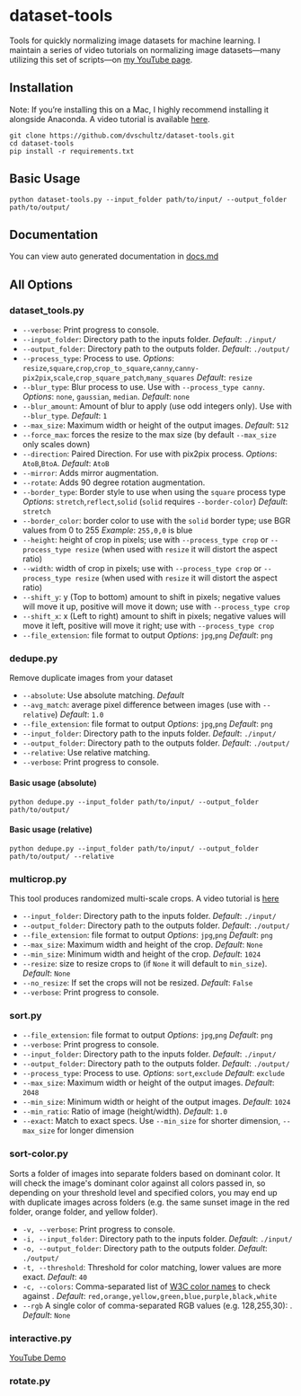# dataset-tools
Tools for quickly normalizing image datasets for machine learning. I maintain a series of video tutorials on normalizing image datasets—many utilizing this set of scripts—on [my YouTube page](https://www.youtube.com/playlist?list=PLWuCzxqIpJs9v81cWpRC7nm94eTMtohHq).

## Installation
Note: If you’re installing this on a Mac, I highly recommend installing it alongside Anaconda. A video tutorial is available [here](https://www.youtube.com/watch?v=2zgki1oeRkg).
```
git clone https://github.com/dvschultz/dataset-tools.git
cd dataset-tools
pip install -r requirements.txt
```

## Basic Usage
```
python dataset-tools.py --input_folder path/to/input/ --output_folder path/to/output/
```

## Documentation

You can view auto generated documentation in [docs.md](./docs.md)

## All Options
### dataset_tools.py
* `--verbose`: Print progress to console.
* `--input_folder`: Directory path to the inputs folder. *Default*: `./input/`
* `--output_folder`: Directory path to the outputs folder. *Default*: `./output/`
* `--process_type`: Process to use. *Options*: `resize`,`square`,`crop`,`crop_to_square`,`canny`,`canny-pix2pix`,`scale`,`crop_square_patch`,`many_squares`  *Default*: `resize`
* `--blur_type`: Blur process to use. Use with `--process_type canny`. *Options*: `none`, `gaussian`, `median`. *Default*: `none`
* `--blur_amount`: Amount of blur to apply (use odd integers only). Use with `--blur_type`. *Default*: `1`
* `--max_size`: Maximum width or height of the output images. *Default*: `512`
* `--force_max`: forces the resize to the max size (by default `--max_size` only scales down)
* `--direction`: Paired Direction. For use with pix2pix process. *Options*: `AtoB`,`BtoA`.  *Default*: `AtoB`
* `--mirror`: Adds mirror augmentation.
* `--rotate`: Adds 90 degree rotation augmentation.
* `--border_type`: Border style to use when using the `square` process type *Options*: `stretch`,`reflect`,`solid` (`solid` requires `--border-color`) *Default*: `stretch`
* `--border_color`: border color to use with the `solid` border type; use BGR values from 0 to 255 *Example*: `255,0,0` is blue
* `--height`: height of crop in pixels; use with `--process_type crop` or `--process_type resize` (when used with `resize` it will distort the aspect ratio)
* `--width`: width of crop in pixels; use with `--process_type crop` or `--process_type resize` (when used with `resize` it will distort the aspect ratio)
* `--shift_y`: y (Top to bottom) amount to shift in pixels; negative values will move it up, positive will move it down; use with `--process_type crop`
* `--shift_x`: x (Left to right) amount to shift in pixels; negative values will move it left, positive will move it right; use with `--process_type crop`
* `--file_extension`: file format to output *Options*: `jpg`,`png` *Default*: `png`

### dedupe.py
Remove duplicate images from your dataset

* `--absolute`: Use absolute matching. *Default*
* `--avg_match`: average pixel difference between images (use with `--relative`) *Default*: `1.0`
* `--file_extension`: file format to output *Options*: `jpg`,`png` *Default*: `png`
* `--input_folder`: Directory path to the inputs folder. *Default*: `./input/`
* `--output_folder`: Directory path to the outputs folder. *Default*: `./output/`
* `--relative`: Use relative matching.
* `--verbose`: Print progress to console.

#### Basic usage (absolute)
`python dedupe.py --input_folder path/to/input/ --output_folder path/to/output/`

#### Basic usage (relative)
`python dedupe.py --input_folder path/to/input/ --output_folder path/to/output/ --relative`

### multicrop.py
This tool produces randomized multi-scale crops. A video tutorial is [here](https://youtu.be/0yj8B2x62EA)

* `--input_folder`: Directory path to the inputs folder. *Default*: `./input/`
* `--output_folder`: Directory path to the outputs folder. *Default*: `./output/`
* `--file_extension`: file format to output *Options*: `jpg`,`png` *Default*: `png`
* `--max_size`: Maximum width and height of the crop. *Default*: `None`
* `--min_size`: Minimum width and height of the crop. *Default*: `1024`
* `--resize`: size to resize crops to (if `None` it will default to `min_size`). *Default*: `None`
* `--no_resize`: If set the crops will not be resized. *Default*: `False`
* `--verbose`: Print progress to console.

### sort.py
* `--file_extension`: file format to output *Options*: `jpg`,`png` *Default*: `png`
* `--verbose`: Print progress to console.
* `--input_folder`: Directory path to the inputs folder. *Default*: `./input/`
* `--output_folder`: Directory path to the outputs folder. *Default*: `./output/`
* `--process_type`: Process to use. *Options*: `sort`,`exclude`  *Default*: `exclude`
* `--max_size`: Maximum width or height of the output images. *Default*: `2048`
* `--min_size`: Minimum width or height of the output images. *Default*: `1024`
* `--min_ratio`: Ratio of image (height/width). *Default*: `1.0`
* `--exact`: Match to exact specs. Use `--min_size` for shorter dimension, `--max_size` for longer dimension

### sort-color.py
Sorts a folder of images into separate folders based on dominant color. It will check the image's dominant color against all colors passed in, so depending on your threshold level and specified colors, you may end up with duplicate images across folders (e.g. the same sunset image in the red folder, orange folder, and yellow folder).

* `-v, --verbose`: Print progress to console.
* `-i, --input_folder`: Directory path to the inputs folder. *Default*: `./input/`
* `-o, --output_folder`: Directory path to the outputs folder. *Default*: `./output/`
* `-t, --threshold`: Threshold for color matching, lower values are more exact. *Default*: `40`
* `-c, --colors`: Comma-separated list of [W3C color names](https://en.wikipedia.org/wiki/Web_colors#X11_color_names) to check against . *Default*: `red,orange,yellow,green,blue,purple,black,white`
* `--rgb` A single color of comma-separated RGB values (e.g. 128,255,30): . *Default*: `None`

### interactive.py
[YouTube Demo](https://www.youtube.com/watch?v=tUzUJNrSAu8)

### rotate.py


